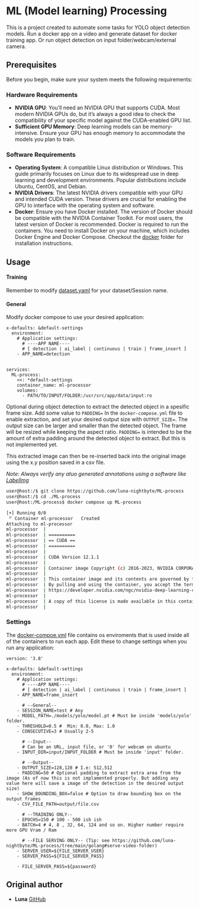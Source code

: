 # ML (Model learning) Processing

This is a project created to automate some tasks for YOLO object detection models. 
Run a docker app on a video and generate dataset for docker training app. Or run object detection on input folder/webcam/external camera.

## Prerequisites

Before you begin, make sure your system meets the following requirements:

### Hardware Requirements
- __NVIDIA GPU__: You’ll need an NVIDIA GPU that supports CUDA. Most modern NVIDIA GPUs do, but it’s always a good idea to check the compatibility of your specific model against the CUDA-enabled GPU list.
- __Sufficient GPU Memory__: Deep learning models can be memory-intensive. Ensure your GPU has enough memory to accommodate the models you plan to train.
### Software Requirements
- __Operating System__: A compatible Linux distribution or Windows. This guide primarily focuses on Linux due to its widespread use in deep learning and development environments. Popular distributions include Ubuntu, CentOS, and Debian.
- __NVIDIA Drivers__: The latest NVIDIA drivers compatible with your GPU and intended CUDA version. These drivers are crucial for enabling the GPU to interface with the operating system and software.
- __Docker__: Ensure you have Docker installed. The version of Docker should be compatible with the NVIDIA Container Toolkit. For most users, the latest version of Docker is recommended.
Docker is required to run the containers. You need to install Docker on your machine, which includes Docker Engine and Docker Compose.
Checkout the [docker](https://github.com/luna-nightbyte/ML-process/tree/main/docker) folder for installation instructions.




## Usage

#### Training
Remember to modify [dataset.yaml](https://github.com/luna-nightbyte/ML-process/blob/main/local/dataset.yaml) for your dataset/Session name. 

#### General
Modify docker compose to use your desired application:
```
x-defaults: &default-settings
  environment:
    # Application settings:
      # ----APP NAME---- 
      # [ detection | ai_label | continuous | train | frame_insert ]
    - APP_NAME=detection


services:
  ML-process:
    <<: *default-settings
    container_name: ml-processor
    volumes:
      - PATH/TO/INPUT/FOLDER:/usr/src/app/data/input:ro
```

Optional during object detection to extract the detected object in a spesific frame size. Add some value to `PADDING=` In the `docker-compose.yml` file to enable extraction, and set your desired output size with `OUTPUT_SIZE=`. The output size can be larger and smaller than the detected object. The frame will be resized while keeping the aspect ratio.
`PADDING=` is intended to be the amount of extra padding around the detected object to extract. But this is not implemented yet. 

This extracted image can then be re-inserted back into the original image using the x.y position saved in a csv file. 

*Note: Always verify any atuo generated annotations using a software like [LabelImg](https://github.com/HumanSignal/labelImg)*

```bash
user@host:/$ git clone https://github.com/luna-nightbyte/ML-process
user@host:/$ cd ./ML-process
user@host:/ML-process$ docker compose up ML-process

[+] Running 0/0
 ⠋ Container ml-processor   Created
Attaching to ml-processor
ml-processor  | 
ml-processor  | ==========
ml-processor  | == CUDA ==
ml-processor  | ==========
ml-processor  | 
ml-processor  | CUDA Version 12.1.1
ml-processor  | 
ml-processor  | Container image Copyright (c) 2016-2023, NVIDIA CORPORATION & AFFILIATES. All rights reserved.
ml-processor  | 
ml-processor  | This container image and its contents are governed by the NVIDIA Deep Learning Container License.
ml-processor  | By pulling and using the container, you accept the terms and conditions of this license:
ml-processor  | https://developer.nvidia.com/ngc/nvidia-deep-learning-container-license
ml-processor  | 
ml-processor  | A copy of this license is made available in this container at /NGC-DL-CONTAINER-LICENSE for your convenience.
ml-processor  | 
```

### Settings
The [docker-compoe.yml](https://github.com/luna-nightbyte/ML-process/blob/main/docker-compose.yml) file contains os enviroments that is used inside all of the containers to run each app. 
Edit these to change settings when you run any application:
```
version: '3.8'

x-defaults: &default-settings
  environment:
    # Application settings:
      # ----APP NAME---- 
      # [ detection | ai_label | continuous | train | frame_insert ]
    - APP_NAME=frame_insert

      # --General--
    - SESSION_NAME=test # Any
    - MODEL_PATH=./models/yolo/model.pt # Must be inside 'models/yolo' folder.
    - THRESHOLD=0.5 #  Min: 0.0, Max: 1.0
    - CONSECUTIVE=3 # Usually 2-5

      # --Input--
      # Can be an URL, input file, or '0' for webcam on ubuntu
    - INPUT_DIR=input/INPUT_FOLDER # Must be inside 'input' folder.

      # --Output--
    - OUTPUT_SIZE=128,128 # I.e: 512,512
    - PADDING=50 # Optional padding to extract extra area from the image (As of now this is not implamented properly. But adding any value here will save a image of the detection in the desired output size)
    - SHOW_BOUNDING_BOX=false # Option to draw bounding box on the output frames
    - CSV_FILE_PATH=output/file.csv

      # --TRAINING ONLY--
    - EPOCHS=150 # 100 - 500 ish ish
    - BATCH=4 # 4, 8 , 32, 64, 124 and so on. Higher number require more GPU Vram / Ram

      # --FILE SERVING ONLY-- (Tip: see https://github.com/luna-nightbyte/ML-process/tree/main/golang#serve-video-folder)
    - SERVER_USER=${FILE_SERVER_USER}
    - SERVER_PASS=${FILE_SERVER_PASS}
    
    - FILE_SERVER_PASS=${password}

```
## Original author
- **Luna** [GitHub](https://github.com/luna-nightbyte)


